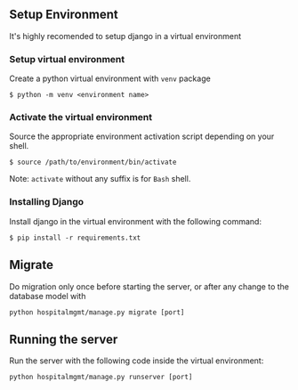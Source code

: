 ## Setup Environment
It's highly recomended to setup django in a virtual environment

### Setup virtual environment
Create a python virtual environment with `venv` package

```
$ python -m venv <environment name>
```

### Activate the virtual environment
Source the appropriate environment activation script depending on your shell.

```
$ source /path/to/environment/bin/activate
```

Note: `activate` without any suffix is for `Bash` shell.

### Installing Django
Install django in the virtual environment with the following command:

```
$ pip install -r requirements.txt
```
## Migrate
Do migration only once before starting the server, or after any change to the database model with

```
python hospitalmgmt/manage.py migrate [port]
```


## Running the server
Run the server with the following code inside the virtual environment:

```
python hospitalmgmt/manage.py runserver [port]
```
